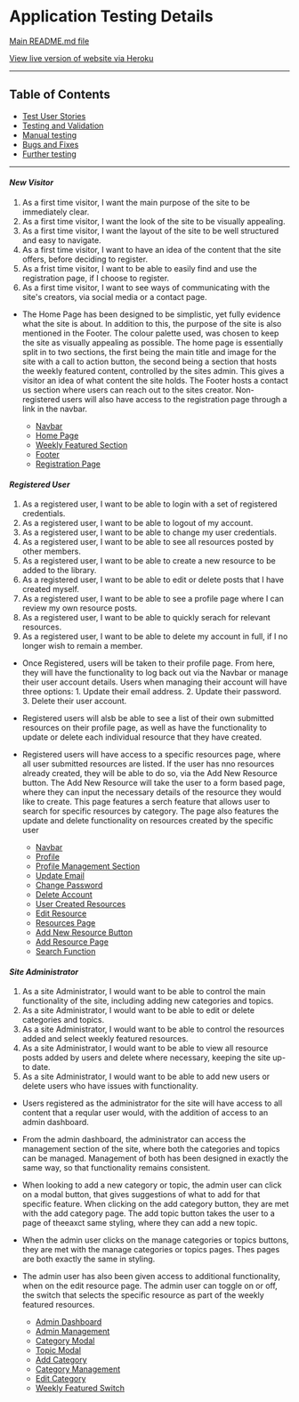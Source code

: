 # Application Testing Details

[Main README.md file](/README.md)

[View live version of website via Heroku](https://tech-growth-mindset.herokuapp.com/)

---

## Table of Contents 
* [Test User Stories](#test-user-stories)
* [Testing and Validation](#testing-and-validation) 
* [Manual testing](#manual-testing)
* [Bugs and Fixes](#bugs-and-fixes)
* [Further testing](#further-testing)

---

#### *New Visitor*
1. As a first time visitor, I want the main purpose of the site to be immediately clear.
2. As a first time visitor, I want the look of the site to be visually appealing.
3. As a first time visitor, I want the layout of the site to be well structured and easy to navigate.
4. As a first time visitor, I want to have an idea of the content that the site offers, before deciding to register.
5. As a frist time visitor, I want to be able to easily find and use the registration page, if I choose to register.
6. As a first time visitor, I want to see ways of communicating with the site's creators, via social media or a contact page.

- The Home Page has been designed to be simplistic, yet fully evidence what the site is about. In addition to this, the purpose of the site is also mentioned in the Footer. The colour palette used, was chosen to keep the site as visually appealing as possible. The home page is essentially split in to two sections, the first being the main title and image for the site with a call to action button, the second being a section that hosts the weekly featured content, controlled by the sites admin. This gives a visitor an idea of what content the site holds. The Footer hosts a contact us section where users can reach out to the sites creator. Non-registered users will also have access to the registration page through a link in the navbar.

    - [Navbar](/documentation/images/testing-images/navbar.png)
    - [Home Page](/documentation/images/testing-images/home-page.png)
    - [Weekly Featured Section](/documentation/images/testing-images/weekly-featured.png)
    - [Footer](/documentation/images/testing-images/footer.png)
    - [Registration Page](/documentation/images/testing-images/registration-page.png)

#### *Registered User*
1. As a registered user, I want to be able to login with a set of registered credentials.
2. As a registered user, I want to be able to logout of my account.
3. As a registered user, I want to be able to change my user credentials.
4. As a registered user, I want to be able to see all resources posted by other members.
5. As a registered user, I want to be able to create a new resource to be added to the library.
6. As a registered user, I want to be able to edit or delete posts that I have created myself.
7. As a registered user, I want to be able to see a profile page where I can review my own resource posts.
8. As a registered user, I want to be able to quickly serach for relevant resources.
9. As a registered user, I want to be able to delete my account in full, if I no longer wish to remain a member.

- Once Registered, users will be taken to their profile page. From here, they will have the functionality to log back out via the Navbar or manage their user account details. Users when managing their account will have three options: 1. Update their email address. 2. Update their password. 3. Delete their user account.
- Registered users will alsb be able to see a list of their own submitted resources on their profile page, as well as have the functionality to update or delete each individual resource that they have created.
- Registered users will have access to a specific resources page, where all user submitted resources are listed. If the user has nno resources already created, they will be able to do so, via the Add New Resource button. The Add New Resource will take the user to a form based page, where they can input the necessary details of the resource they would like to create. This page features a serch feature that allows user to search for specific resources by category. The page also features the update and delete functionality on resources created by the specific user

    - [Navbar](/documentation/images/testing-images/navbar.png)
    - [Profile](/documentation/images/testing-images/profile-page.png)
    - [Profile Management Section](/documentation/images/testing-images/profile-management.png)
    - [Update Email](/documentation/images/testing-images/update-email.png)
    - [Change Password](/documentation/images/testing-images/change-password.png)
    - [Delete Account](/documentation/images/testing-images/delete-account.png)
    - [User Created Resources](/documentation/images/testing-images/my-resources.png)
    - [Edit Resource](/documentation/images/testing-images/edit-resource-page.png)
    - [Resources Page](/documentation/images/testing-images/resources-page.png)
    - [Add New Resource Button](/documentation/images/testing-images/add-new-resource.png)
    - [Add Resource Page](/documentation/images/testing-images/add-resource.png)
    - [Search Function](/documentation/images/testing-images/search-box.png) 

#### *Site Administrator*
1. As a site Administrator, I would want to be able to control the main functionality of the site, including adding new categories and topics.
2. As a site Administrator, I would want to be able to edit or delete categories and topics.
3. As a site Administrator, I would want to be able to control the resources added and select weekly featured resources.
4. As a site Administrator, I would want to be able to view all resource posts added by users and delete where necessary, keeping the site up-to date.
5. As a site Administrator, I would want to be able to add new users or delete users who have issues with functionality.

- Users registered as the administrator for the site will have access to all content that a reqular user would, with the addition of access to an admin dashboard.
- From the admin dashboard, the administrator can access the management section of the site, where both the categories and topics can be managed. Management of both has been designed in exactly the same way, so that functionality remains consistent.
- When looking to add a new category or topic, the admin user can click on a modal button, that gives suggestions of what to add for that specific feature. When clicking on the add category button, they are met with the add category page. The add topic button takes the user to a page of theeaxct same styling, where they can add a new topic.
- When the admin user clicks on the manage categories or topics buttons, they are met with the manage categories or topics pages. Thes pages are both exactly the same in styling.
- The admin user has also been given access to additional functionality, when on the edit resource page. The admin user can toggle on or off, the switch that selects the specific resource as part of the weekly featured resources.

    - [Admin Dashboard](/documentation/images/testing-images/admin-dashboard.png)
    - [Admin Management](/documentation/images/testing-images/admin-management.png)
    - [Category Modal](/documentation/images/testing-images/category-modal.png)
    - [Topic Modal](/documentation/images/testing-images/topic-modal.png)
    - [Add Category](/documentation/images/testing-images/add-category.png)
    - [Category Management](/documentation/images/testing-images/category-management.png)
    - [Edit Category](/documentation/images/testing-images/edit-category.png)
    - [Weekly Featured Switch](/documentation/images/testing-images/weekly-featured-toggle.png)


